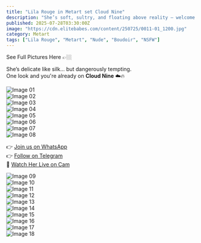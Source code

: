 ```yaml
---
title: "Lila Rouge in Metart set Cloud Nine"
description: "She’s soft, sultry, and floating above reality — welcome to Cloud Nine."
published: 2025-07-28T03:30:00Z
image: "https://cdn.elitebabes.com/content/250725/0011-01_1200.jpg"
category: Metart
tags: ["Lila Rouge", "Metart", "Nude", "Boudoir", "NSFW"]
---
```


See Full Pictures Here 👉🏼

She’s delicate like silk… but dangerously tempting.  
One look and you're already on **Cloud Nine** ☁️🔥

![Image 01](https://cdn.elitebabes.com/content/250725/0011-01_1200.jpg)  
![Image 02](https://cdn.elitebabes.com/content/250725/0011-02_1200.jpg)  
![Image 03](https://cdn.elitebabes.com/content/250725/0011-03_1200.jpg)  
![Image 04](https://cdn.elitebabes.com/content/250725/0011-04_1200.jpg)  
![Image 05](https://cdn.elitebabes.com/content/250725/0011-05_1200.jpg)  
![Image 06](https://cdn.elitebabes.com/content/250725/0011-06_1200.jpg)  
![Image 07](https://cdn.elitebabes.com/content/250725/0011-07_1200.jpg)  
![Image 08](https://cdn.elitebabes.com/content/250725/0011-08_1200.jpg)

👉 [Join us on WhatsApp](https://whatsapp.com/channel/0029VaMsUAp7tkjI8KcaRn10)  
👉 [Follow on Telegram](https://t.me/Xibabes)  
🔞 [Watch Her Live on Cam](https://redirecting-kappa.vercel.app/)

![Image 09](https://cdn.elitebabes.com/content/250725/0011-09_1200.jpg)  
![Image 10](https://cdn.elitebabes.com/content/250725/0011-10_1800.jpg)  
![Image 11](https://cdn.elitebabes.com/content/250725/0011-11_1200.jpg)  
![Image 12](https://cdn.elitebabes.com/content/250725/0011-12_1800.jpg)  
![Image 13](https://cdn.elitebabes.com/content/250725/0011-13_1800.jpg)  
![Image 14](https://cdn.elitebabes.com/content/250725/0011-14_1200.jpg)  
![Image 15](https://cdn.elitebabes.com/content/250725/0011-15_1200.jpg)  
![Image 16](https://cdn.elitebabes.com/content/250725/0011-16_1200.jpg)  
![Image 17](https://cdn.elitebabes.com/content/250725/0011-17_1200.jpg)  
![Image 18](https://cdn.elitebabes.com/content/250725/0011-18_1200.jpg)

